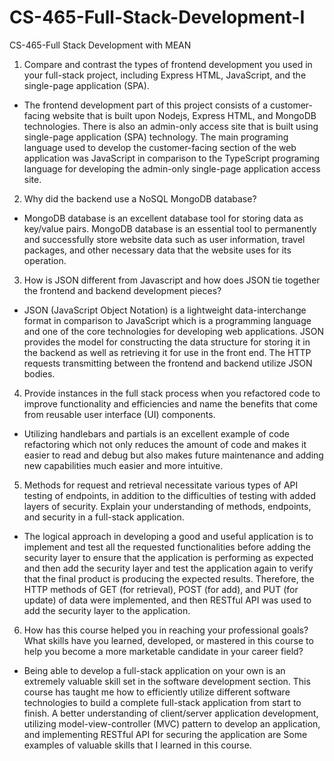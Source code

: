 # CS-465-Full-Stack-Development-I
CS-465-Full Stack Development with MEAN
1. Compare and contrast the types of frontend development you used in your full-stack project, including Express HTML, JavaScript, and the single-page application (SPA).
- The frontend development part of this project consists of a customer-facing website that is built upon Nodejs, Express HTML, and MongoDB technologies. There is also an admin-only access site that is built using single-page application (SPA) technology. The main programing language used to develop the customer-facing section of the web application was JavaScript in comparison to the TypeScript programing language for developing the admin-only single-page application access site.
2. Why did the backend use a NoSQL MongoDB database?
- MongoDB database is an excellent database tool for storing data as key/value pairs. MongoDB database is an essential tool to permanently and successfully store website data such as user information, travel packages, and other necessary data that the website uses for its operation. 
3. How is JSON different from Javascript and how does JSON tie together the frontend and backend development pieces?
- JSON (JavaScript Object Notation) is a lightweight data-interchange format in comparison to JavaScript which is a programming language and one of the core technologies for developing web applications. JSON provides the model for constructing the data structure for storing it in the backend as well as retrieving it for use in the front end. The HTTP requests transmitting between the frontend and backend utilize JSON bodies.
4. Provide instances in the full stack process when you refactored code to improve functionality and efficiencies and name the benefits that come from reusable user interface (UI) components.
- Utilizing handlebars and partials is an excellent example of code refactoring which not only reduces the amount of code and makes it easier to read and debug but also makes future maintenance and adding new capabilities much easier and more intuitive.
5. Methods for request and retrieval necessitate various types of API testing of endpoints, in addition to the difficulties of testing with added layers of security. Explain your understanding of methods, endpoints, and security in a full-stack application.
- The logical approach in developing a good and useful application is to implement and test all the requested functionalities before adding the security layer to ensure that the application is performing as expected and then add the security layer and test the application again to verify that the final product is producing the expected results. Therefore, the HTTP methods of GET (for retrieval), POST (for add), and PUT (for update) of data were implemented, and then RESTful API was used to add the security layer to the application.
6. How has this course helped you in reaching your professional goals? What skills have you learned, developed, or mastered in this course to help you become a more marketable candidate in your career field?
- Being able to develop a full-stack application on your own is an extremely valuable skill set in the software development section. This course has taught me how to efficiently utilize different software technologies to build a complete full-stack application from start to finish. A better understanding of client/server application development, utilizing model-view-controller (MVC) pattern to develop an application, and implementing RESTful API for securing the application are Some examples of valuable skills that I learned in this course.
